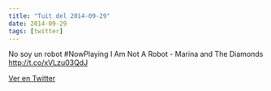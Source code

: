 ```yaml
---
title: "Tuit del 2014-09-29"
date: 2014-09-29
tags: [twitter]
---
```


No soy un robot #NowPlaying I Am Not A Robot - Marina and The Diamonds http://t.co/xVLzu03QdJ



[Ver en Twitter](https://twitter.com/i/web/status/516541070608728064)
